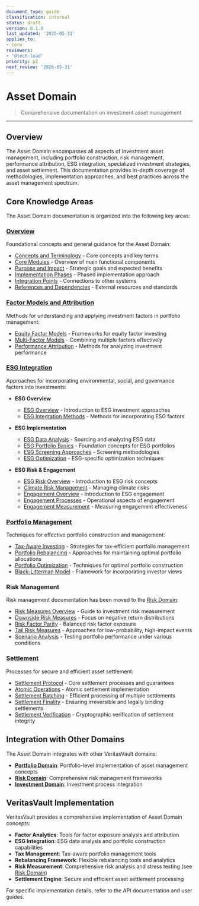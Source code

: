 ```yaml
---
document_type: guide
classification: internal
status: draft
version: 0.1.0
last_updated: '2025-05-31'
applies_to:
- Core
reviewers:
- '@tech-lead'
priority: p2
next_review: '2026-05-31'
---
```


# Asset Domain

> Comprehensive documentation on investment asset management

---

## Overview

The Asset Domain encompasses all aspects of investment asset management, including portfolio construction, risk management, performance attribution, ESG integration, specialized investment strategies, and asset settlement. This documentation provides in-depth coverage of methodologies, implementation approaches, and best practices across the asset management spectrum.

## Core Knowledge Areas

The Asset Domain documentation is organized into the following key areas:

### [Overview](./overview/index.md)

Foundational concepts and general guidance for the Asset Domain:

* [Concepts and Terminology](./overview/concepts-terminology.md) - Core concepts and key terms
* [Core Modules](./overview/core-modules.md) - Overview of main functional components
* [Purpose and Impact](./overview/purpose-impact.md) - Strategic goals and expected benefits
* [Implementation Phases](./overview/implementation-phases.md) - Phased implementation approach
* [Integration Points](./overview/integration-points.md) - Connections to other systems
* [References and Dependencies](./overview/references-dependencies.md) - External resources and standards

### [Factor Models and Attribution](./factor-models/index.md)

Methods for understanding and applying investment factors in portfolio management:

* [Equity Factor Models](./factor-models/equity-factors/index.md) - Frameworks for equity factor investing
* [Multi-Factor Models](./factor-models/multi-factor/index.md) - Combining multiple factors effectively
* [Performance Attribution](./factor-models/attribution/index.md) - Methods for analyzing investment performance

### [ESG Integration](./esg/index.md)

Approaches for incorporating environmental, social, and governance factors into investments:

* **ESG Overview**
  * [ESG Overview](./esg/overview/esg-overview.md) - Introduction to ESG investment approaches
  * [ESG Integration Methods](./esg/overview/esg-integration-methods.md) - Methods for incorporating ESG factors

* **ESG Implementation**
  * [ESG Data Analysis](./esg/implementation/esg-data-analysis.md) - Sourcing and analyzing ESG data
  * [ESG Portfolio Basics](./esg/implementation/esg-portfolio-basics.md) - Foundation concepts for ESG portfolios
  * [ESG Screening Approaches](./esg/implementation/esg-screening-approaches.md) - Screening methodologies
  * [ESG Optimization](./esg/implementation/esg-optimization.md) - ESG-specific optimization techniques

* **ESG Risk & Engagement**
  * [ESG Risk Overview](./esg/risk-engagement/esg-risk-overview.md) - Introduction to ESG risk concepts
  * [Climate Risk Management](./esg/risk-engagement/climate-risk-management.md) - Managing climate risks
  * [Engagement Overview](./esg/risk-engagement/engagement-overview.md) - Introduction to ESG engagement
  * [Engagement Processes](./esg/risk-engagement/engagement-processes.md) - Operational aspects of engagement
  * [Engagement Measurement](./esg/risk-engagement/engagement-measurement.md) - Measuring engagement effectiveness

### [Portfolio Management](./portfolio-management/index.md)

Techniques for effective portfolio construction and management:

* [Tax-Aware Investing](./portfolio-management/tax-aware-investing.md) - Strategies for tax-efficient portfolio management
* [Portfolio Rebalancing](./portfolio-management/rebalancing/index.md) - Approaches for maintaining optimal portfolio allocations
* [Portfolio Optimization](./portfolio-management/optimization/index.md) - Techniques for optimal portfolio construction
* [Black-Litterman Model](./portfolio-management/black-litterman/index.md) - Framework for incorporating investor views

### Risk Management

Risk management documentation has been moved to the [Risk Domain](portfolio-management/index.md):

* [Risk Measures Overview](../Risk/risk-measures/risk-measures-overview.md) - Guide to investment risk measurement
* [Downside Risk Measures](../Risk/risk-measures/downside-risk-measures.md) - Focus on negative return distributions
* [Risk Factor Parity](../Risk/risk-measures/risk-factor-parity.md) - Balanced risk factor exposure
* [Tail Risk Measures](../Risk/tail-risk/index.md) - Approaches for low-probability, high-impact events
* [Scenario Analysis](../Risk/scenario-analysis/index.md) - Testing portfolio performance under various conditions

### [Settlement](./settlement/index.md)

Processes for secure and efficient asset settlement:

* [Settlement Protocol](./settlement/settlement-protocol.md) - Core settlement processes and guarantees
* [Atomic Operations](./settlement/settlement-atomic-operations.md) - Atomic settlement implementation
* [Settlement Batching](./settlement/settlement-batching.md) - Efficient processing of multiple settlements
* [Settlement Finality](./settlement/settlement-finality.md) - Ensuring irreversible and legally binding settlements
* [Settlement Verification](./settlement/settlement-verification.md) - Cryptographic verification of settlement integrity

## Integration with Other Domains

The Asset Domain integrates with other VeritasVault domains:

* **[Portfolio Domain](portfolio-management/index.md)**: Portfolio-level implementation of asset management concepts
* **[Risk Domain](portfolio-management/index.md)**: Comprehensive risk management frameworks
* **[Investment Domain](portfolio-management/index.md)**: Investment process integration

## VeritasVault Implementation

VeritasVault provides a comprehensive implementation of Asset Domain concepts:

* **Factor Analytics**: Tools for factor exposure analysis and attribution
* **ESG Integration**: ESG data analysis and portfolio construction capabilities
* **Tax Management**: Tax-aware portfolio management tools
* **Rebalancing Framework**: Flexible rebalancing tools and analytics
* **Risk Measurement**: Comprehensive risk analysis and stress testing (see [Risk Domain](portfolio-management/index.md))
* **Settlement Engine**: Secure and efficient asset settlement processing

For specific implementation details, refer to the API documentation and user guides.